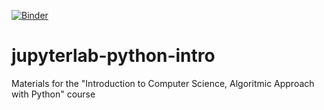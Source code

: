 [![Binder](https://mybinder.org/badge.svg)](https://mybinder.org/v2/gh/alperyilmaz/jupyterlab-python-intro/master?filepath=index.ipynb)

# jupyterlab-python-intro

Materials for the "Introduction to Computer Science, Algoritmic Approach with Python" course

